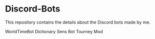 # Discord-Bots

This repository contains the details about the Discord bots made by me.

WorldTimeBot
Dictionary
Sens Bot
Tourney Mod
